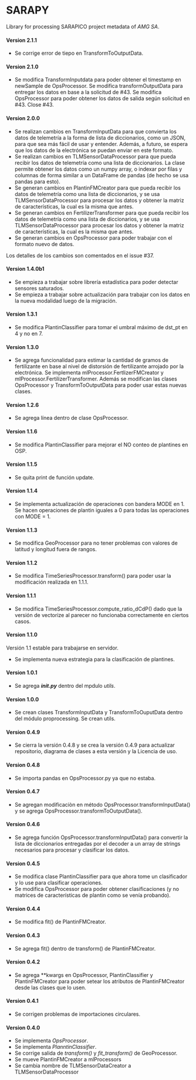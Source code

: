 # SARAPY

Library for processing SARAPICO project metadata of _AMG SA_.

#### Version 2.1.1

- Se corrige error de tiepo en TransformToOutputData.

#### Version 2.1.0

- Se modifica TransformInputdata para poder obtener el timestamp en newSample de OpsProcessor. Se modifica transformOutputData para entregar los datos en base a la solicitud de #43. Se modifica OpsProcessor para poder obtener los datos de salida según solicitud en #43. Close #43.

#### Version 2.0.0

- Se realizan cambios en TransformInputData para que convierta los datos de telemetría a la forma de lista de diccionarios, como un JSON, para que sea más fácil de usar y entender. Además, a futuro, se espera que los datos de la electrónica se puedan enviar en este formato.
- Se realizan cambios en TLMSensorDataProcessor para que pueda recibir los datos de telemetría como una lista de diccionarios. La clase permite obtener los datos como un numpy array, o indexar por filas y columnas de forma similar a un DataFrame de pandas (de hecho se usa pandas para esto).
- Se generan cambios en PlantinFMCreator para que pueda recibir los datos de telemetría como una lista de diccionarios, y se usa TLMSensorDataProcessor para procesar los datos y obtener la matriz de características, la cual es la misma que antes.
- Se generan cambios en FertilizerTransformer para que pueda recibir los datos de telemetría como una lista de diccionarios, y se usa TLMSensorDataProcessor para procesar los datos y obtener la matriz de características, la cual es la misma que antes.
- Se generan cambios en OpsProcessor para poder trabajar con el formato nuevo de datos.

Los detalles de los cambios son comentados en el issue #37.

#### Version 1.4.0b1

- Se empieza a trabajar sobre librería estadística para poder detectar sensores saturados.
- Se empieza a trabajar sobre actualización para trabajar con los datos en la nueva modalidad luego de la migración.

#### Version 1.3.1

- Se modifica PlantinClassifier para tomar el umbral máximo de dst_pt en 4 y no en 7.

#### Version 1.3.0

- Se agrega funcionalidad para estimar la cantidad de gramos de fertilizante en base al nivel de distorsión de fertilizante arrojado por la electrónica. Se implementa mlProcessor.FertlizerFMCreator y mlProcessor.FertilizerTransformer. Además se modifican las clases OpsProcessor y TransformToOutputData para poder usar estas nuevas clases.

#### Version 1.2.6

- Se agrega línea dentro de clase OpsProcessor.

#### Version 1.1.6

- Se modifica PlantinClassifier para mejorar el NO conteo de plantines en OSP.

#### Version 1.1.5

- Se quita print de función update.

#### Version 1.1.4

- Se implementa actualización de operaciones con bandera MODE en 1. Se hacen operaciones de plantin iguales a 0 para todas las operaciones con MODE = 1.

#### Version 1.1.3

- Se modifica GeoProcessor para no tener problemas con valores de latitud y longitud fuera de rangos.

#### Version 1.1.2

- Se modifica TimeSeriesProcessor.transform() para poder usar la modificación realizada en 1.1.1.

#### Version 1.1.1

- Se modifica TimeSeriesProcessor.compute_ratio_dCdP() dado que la versión de vectorize al parecer no funcionaba correctamente en ciertos casos.

#### Version 1.1.0

Versión 1.1 estable para trabajarse en servidor.

- Se implementa nueva estrategia para la clasificación de plantines.


#### Version 1.0.1

- Se agrega *__init.py__* dentro del mpdulo _utils_.

#### Version 1.0.0

- Se crean clases TransformInputData y TransformToOuputData dentro del módulo proprocessing. Se crean utils.

#### Version 0.4.9

- Se cierra la versión 0.4.8 y se crea la versión 0.4.9 para actualizar repositorio, diagrama de clases a esta versión y la Licencia de uso.

#### Version 0.4.8

- Se importa pandas en OpsProcessor.py ya que no estaba.

#### Version 0.4.7

- Se agregan modificaciòn en método OpsProcessor.transformInputData() y se agrega OpsProcessor.transformToOutputData().

#### Version 0.4.6

- Se agrega función OpsProcessor.transformInputData() para convertir la lista de diccionarios entregadas por el decoder a un array de strings necesarios para procesar y clasificar los datos.

#### Version 0.4.5

- Se modifica clase PlantinClassifier para que ahora tome un clasificador y lo use para clasificar operaciones.
- Se modifica OpsProcessor para poder obtener clasificaciones (y no matrices de características de plantin como se venía probando).

#### Version 0.4.4

- Se modifica fit() de PlantinFMCreator.

#### Version 0.4.3

- Se agrega fit() dentro de transform() de PlantinFMCreator.

#### Version 0.4.2

- Se agrega \*\*kwargs en OpsProcessor, PlantinClassifier y PlantinFMCreator para poder setear los atributos de PlantinFMCreator desde las clases que lo usen.

#### Version 0.4.1

- Se corrigen problemas de importaciones circulares.

#### Version 0.4.0

- Se implementa _OpsProcessor_.
- Se implementa _PlanntinClassifier_.
- Se corrige salida de _transform()_ y _fit_transform()_ de GeoProcessor.
- Se mueve PlantinFMCreator a mlProcessors
- Se cambia nombre de TLMSensorDataCreator a TLMSensorDataProcessor
